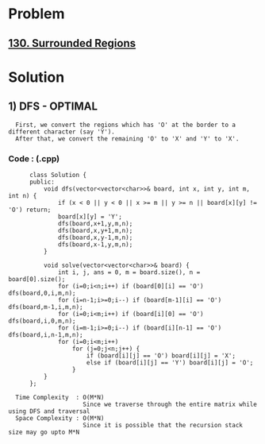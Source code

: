 # Problem

## [130. Surrounded Regions](https://leetcode.com/problems/surrounded-regions/)

 
# Solution 

## 1) DFS - OPTIMAL

      First, we convert the regions which has 'O' at the border to a different character (say 'Y').
      After that, we convert the remaining 'O' to 'X' and 'Y' to 'X'.
       
      
   ### Code : (.cpp)
    
          class Solution {
          public:
              void dfs(vector<vector<char>>& board, int x, int y, int m, int n) {
                  if (x < 0 || y < 0 || x >= m || y >= n || board[x][y] != 'O') return;
                  board[x][y] = 'Y';
                  dfs(board,x+1,y,m,n);
                  dfs(board,x,y+1,m,n);
                  dfs(board,x,y-1,m,n);
                  dfs(board,x-1,y,m,n);
              }

              void solve(vector<vector<char>>& board) {
                  int i, j, ans = 0, m = board.size(), n = board[0].size();
                  for (i=0;i<n;i++) if (board[0][i] == 'O') dfs(board,0,i,m,n);
                  for (i=n-1;i>=0;i--) if (board[m-1][i] == 'O') dfs(board,m-1,i,m,n);
                  for (i=0;i<m;i++) if (board[i][0] == 'O') dfs(board,i,0,m,n);
                  for (i=m-1;i>=0;i--) if (board[i][n-1] == 'O') dfs(board,i,n-1,m,n);
                  for (i=0;i<m;i++)
                      for (j=0;j<n;j++) {
                          if (board[i][j] == 'O') board[i][j] = 'X';
                          else if (board[i][j] == 'Y') board[i][j] = 'O';
                      }
              }
          };

      Time Complexity  : O(M*N) 
                         Since we traverse through the entire matrix while using DFS and traversal
      Space Complexity : O(M*N)
                         Since it is possible that the recursion stack size may go upto M*N
